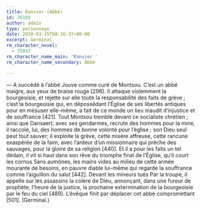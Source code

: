 ```yaml
---
title: Ranvier (Abbé)
id: 76193
author: admin
type: personnage
date: 2010-03-15T08:16:37+00:00
excerpt: Germinal
rm_character_novel:
  - 75937
rm_character_name_main: 'Ranvier '
rm_character_name_secondary: Abbé

---
```

— A succédé à l&rsquo;abbé Jouve comme curé de Montsou. C&rsquo;est un abbé maigre, aux yeux de braise rouge [296]. Il attaque violemment la bourgeoisie, et rejette sur elle toute la responsabilité des faits de grève ; c&rsquo;est la bourgeoisie qui, en dépossédant l&rsquo;Église de ses libertés antiques pour en mésuser elle-même, a fait de ce monde un lieu maudit d&rsquo;injustice et de souffrance [421]. Tout Montsou tremble devant ce socialiste chrétien ; ainsi que Dansaert, avec ses gendarmes, recrute des hommes pour la mine, il raccole, lui, des hommes de bonne volonté pour l&rsquo;église ; son Dieu seul peut tout sauver; il exploite la grève, cette misère affreuse, cette rancune exaspérée de la faim, avec l&rsquo;ardeur d&rsquo;un missionnaire qui prêche des sauvages, pour la gloire de sa religion [440]. Et il a pour les faits un tel dédain, il vit si haut dans son rêve du triomphe final de l&rsquo;Église, qu&rsquo;il court les cornus Sans aumônes, les mains vides au milieu de cette armée mourante de besoins, en pauvre diable lui-même qui regarde la souffrance comme l&rsquo;aiguillon du salut [442]. Devant les mineurs tués Par la troupe, il appelle sur les assassins la colère de Dieu, annonçant, dans une fureur de prophète, l&rsquo;heure de la justice, la prochaine extermination de la bourgeoisie par le feu du ciel [489]. L&rsquo;évêque finit par déplacer cet abbé compromettant [501]. (Germinal.)